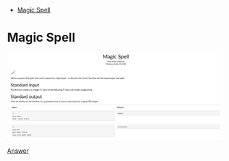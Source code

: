 - [Magic Spell](#Magic-Spell)


# Magic Spell

![Alt text](Images/Magic%20Spell.png)

[Answer](Codes/magicspell.py)

<br/>